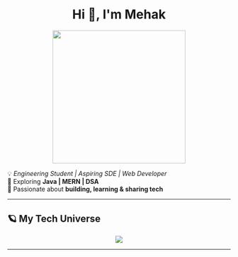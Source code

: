 <h1 align="center"> Hi 👋, I'm Mehak </h1>

<p align="center">
  <img src="https://media.giphy.com/media/qgQUggAC3Pfv687qPC/giphy.gif" width="300"/>
</p>

💡 *Engineering Student | Aspiring SDE | Web Developer*  
🎯 Exploring **Java | MERN | DSA**  
🌌 Passionate about **building, learning & sharing tech**

---

## 🪐 My Tech Universe
<p align="center">
  <img src="https://skillicons.dev/icons?i=java,js,react,nodejs,express,mongodb,mysql,html,css,git,vscode&theme=dark" />
</p>

---

>

